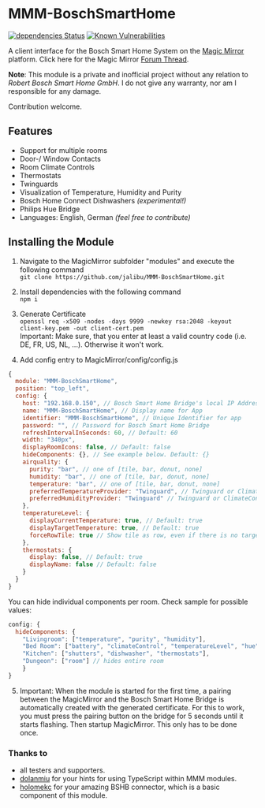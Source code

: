 # MMM-BoschSmartHome
[![dependencies Status](https://status.david-dm.org/gh/jalibu/MMM-BoschSmartHome.svg)](https://david-dm.org/jalibu/MMM-BoschSmartHome)  [![Known Vulnerabilities](https://snyk.io/test/github/jalibu/MMM-BoschSmartHome/badge.svg?targetFile=package.json)](https://snyk.io/test/github/jalibu/MMM-BoschSmartHome?targetFile=package.json)  

A client interface for the Bosch Smart Home System on the [Magic Mirror](https://magicmirror.builders/) platform.
Click here for the Magic Mirror [Forum Thread](https://forum.magicmirror.builders/topic/14347/mmm-bsh-bosch-smart-home/).  

**Note**: This module is a private and inofficial project without any relation to *Robert Bosch Smart Home GmbH*. I do not give any warranty, nor am I responsible for any damage.

Contribution welcome.


## Features
- Support for multiple rooms
- Door-/ Window Contacts
- Room Climate Controls
- Thermostats
- Twinguards
- Visualization of Temperature, Humidity and Purity
- Bosch Home Connect Dishwashers *(experimental!)*
- Philips Hue Bridge
- Languages: English, German *(feel free to contribute)*

## Installing the Module
1) Navigate to the MagicMirror subfolder "modules" and execute the following command  
`git clone https://github.com/jalibu/MMM-BoschSmartHome.git`

2) Install dependencies with the following command  
`npm i`

3) Generate Certificate  
`openssl req -x509 -nodes -days 9999 -newkey rsa:2048 -keyout client-key.pem -out client-cert.pem`  
  Important: Make sure, that you enter at least a valid country code (i.e. DE, FR, US, NL, ...). Otherwise it won't work.

4) Add config entry to MagicMirror/config/config.js
```javascript
{
  module: "MMM-BoschSmartHome",
  position: "top_left",
  config: {
    host: "192.168.0.150", // Bosch Smart Home Bridge's local IP Address
    name: "MMM-BoschSmartHome", // Display name for App
    identifier: "MMM-BoschSmartHome", // Unique Identifier for app
    password: "", // Password for Bosch Smart Home Bridge
    refreshIntervalInSeconds: 60, // Default: 60
    width: "340px",
    displayRoomIcons: false, // Default: false
    hideComponents: {}, // See example below. Default: {}
    airquality: {
      purity: "bar", // one of [tile, bar, donut, none]
      humidity: "bar", // one of [tile, bar, donut, none]
      temperature: "bar", // one of [tile, bar, donut, none]
      preferredTemperatureProvider: "Twinguard", // Twinguard or ClimateControl
      preferredHumidityProvider: "Twinguard" // Twinguard or ClimateControl
    },
    temperatureLevel: {
      displayCurrentTemperature: true, // Default: true
      displayTargetTemperature: true, // Default: true
      forceRowTile: true // Show tile as row, even if there is no target temperature. Default: true
    },
    thermostats: {
      display: false, // Default: true
      displayName: false // Default: false
    }
  }
}
```
You can hide individual components per room. Check sample for possible values:
```javascript
config: {
  hideComponents: {
    "Livingroom": ["temperature", "purity", "humidity"],
    "Bed Room": ["battery", "climateControl", "temperatureLevel", "hue"],
    "Kitchen": ["shutters", "dishwasher", "thermostats"],
    "Dungeon": ["room"] // hides entire room
    }
}
```

5) Important: When the module is started for the first time, a pairing between the MagicMirror and the Bosch Smart Home Bridge is automatically created with the generated certificate. For this to work, you must press the pairing button on the bridge for 5 seconds until it starts flashing. Then startup MagicMirror. This only has to be done once.

### Thanks to
- all testers and supporters.
- [dolanmiu](https://github.com/dolanmiu/MMM-awesome-alexa) for your hints for using TypeScript within MMM modules.
- [holomekc](https://github.com/holomekc/bosch-smart-home-bridge) for your amazing BSHB connector, which is a basic component of this module.
